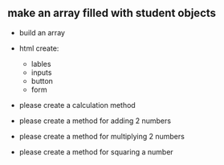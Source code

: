 ## make an array filled with student objects

- build an array 

- html create:
    * lables
    * inputs
    * button
    * form 


- please create a calculation method

- please create a method for adding 2 numbers

- please create a method for multiplying 2 numbers

- please create a method for squaring a number
